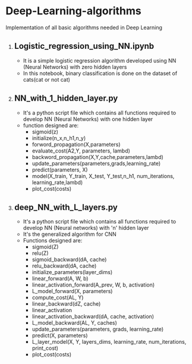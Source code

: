 # Deep-Learning-algorithms
Implementation of all basic algorithms needed in  Deep Learning 

1) ## Logistic_regression_using_NN.ipynb

    * It is a simple logistic regression algorithm developed using NN (Neural Networks) with zero hidden layers
    * In this notebook, binary classification is done on the dataset of cats(cat or not cat) 
    
2) ## NN_with_1_hidden_layer.py
    * It's a python script file which contains all functions required to develop NN (Neural Networks) with one hidden layer
    * function designed are:
        * sigmoid(z)
        * initialize(n_x,n_h1,n_y)
        * forword_propagation(X,parameters)
        * evaluate_cost(A2,Y, parameters, lambd)
        * backword_propagation(X,Y,cache,parameters,lambd)
        * update_parameters(parameters,grads,learning_rate)
        * predict(parameters, X)
        * model(X_train, Y_train, X_test, Y_test,n_h1, num_iterations, learning_rate,lambd)
        * plot_cost(costs)
        
3) ## deep_NN_with_L_layers.py
    * It's a python script file which contains all functions required to develop NN (Neural networks) with 'n' hidden layer
    * It's the generalized algorithm for CNN
    * Functions designed are:
        * sigmoid(Z)
        * relu(Z)
        * sigmoid_backward(dA, cache)
        * relu_backward(dA, cache)
        * initialize_parameters(layer_dims)
        * linear_forward(A, W, b)
        * linear_activation_forward(A_prev, W, b, activation)
        * L_model_forward(X, parameters)
        * compute_cost(AL, Y)
        * linear_backward(dZ, cache)
        * linear_activation
        * linear_activation_backward(dA, cache, activation)
        * L_model_backward(AL, Y, caches)
        * update_parameters(parameters, grads, learning_rate)
        * predict(X, parameters)
        * L_layer_model(X, Y, layers_dims, learning_rate, num_iterations, print_cost)
        * plot_cost(costs)
        
        
